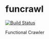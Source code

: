 # funcrawl

[![Build Status](https://s3-eu-west-1.amazonaws.com/lambci-buildresults-9mlcbrgqhfx5/gh/zackferrofields/funcrawl/branches/develop/ed760ac6ccaf872bf061bd4e9fbb0fac.svg)](https://s3-eu-west-1.amazonaws.com/lambci-buildresults-9mlcbrgqhfx5/gh/zackferrofields/funcrawl/branches/develop/d199dae08630e90492432e70310c4bbc.html)

Functional Crawler
